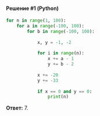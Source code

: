 #### Решение #1 (Python)
```python
for n in range(1, 100):
	for a in range(-100, 100):
		for b in range(-100, 100):
			
			x, y = -1, -2
			
			for i in range(n):
				x += a - 1
				y += b - 2
			
			x += -20
			y += -33
			
			if x == 0 and y == 0:
				print(n)
```

**Ответ:** 7.
